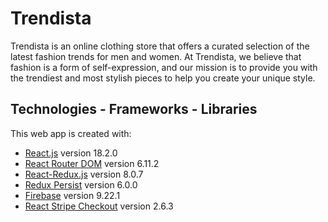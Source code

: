 # Trendista

Trendista is an online clothing store that offers a curated selection of the latest fashion trends for men and women. At Trendista, we believe that fashion is a form of self-expression, and our mission is to provide you with the trendiest and most stylish pieces to help you create your unique style.

## Technologies - Frameworks - Libraries

This web app is created with:

- [React.js](https://reactjs.org) version 18.2.0
- [React Router DOM](https://reacttraining.com/react-router/) version 6.11.2
- [React-Redux.js](https://react-redux.js.org) version 8.0.7
- [Redux Persist](https://github.com/rt2zz/redux-persist) version 6.0.0
- [Firebase](https://firebase.google.com) version 9.22.1
- [React Stripe Checkout](https://github.com/azmenak/react-stripe-checkout) version 2.6.3
